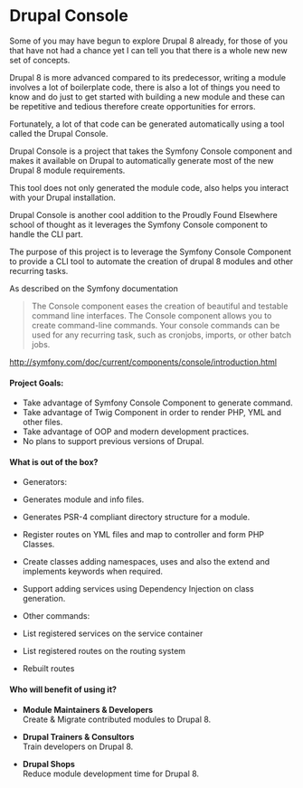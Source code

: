 # Drupal Console

Some of you may have begun to explore Drupal 8 already, for those of you that have not had a chance yet I can tell you that there is a whole new new set of concepts. 

Drupal 8 is more advanced compared to its predecessor, writing a module involves a lot of boilerplate code, there is also a lot of things you need to know and do just to get started with building a new module and these can be repetitive and tedious therefore create opportunities for errors. 

Fortunately, a lot of that code can be generated automatically using a tool called the Drupal Console. 

Drupal Console is a project that takes the Symfony Console component and makes it available on Drupal to automatically generate most of the new Drupal 8 module requirements.

This tool does not only generated the module code, also helps you interact with your Drupal installation.

Drupal Console is another cool addition to the Proudly Found Elsewhere school of thought as it leverages the Symfony Console component to handle the CLI part.

The purpose of this project is to leverage the Symfony Console Component to provide a CLI tool to automate the creation of drupal 8 modules and other recurring tasks.

As described on the Symfony documentation
>The Console component eases the creation of beautiful and testable command line interfaces.
The Console component allows you to create command-line commands. Your console commands can be used for any recurring task, such as cronjobs, imports, or other batch jobs.  

http://symfony.com/doc/current/components/console/introduction.html

#### Project Goals:
* Take advantage of Symfony Console Component to generate command.
* Take advantage of Twig Component in order to render PHP, YML and other files.
* Take advantage of OOP and modern development practices.
* No plans to support previous versions of Drupal.

#### What is out of the box?
* Generators:
 * Generates module and info files.
 * Generates PSR-4 compliant directory structure for a module.
 * Register routes on YML files and map to controller and form PHP Classes.
 * Create classes adding namespaces, uses and also the extend and implements keywords when required.
 * Support adding services using Dependency Injection on class generation.

* Other commands:
 * List registered services on the service container
 * List registered routes on the routing system
 * Rebuilt routes

#### Who will benefit of using it?
* **Module Maintainers & Developers**  
  Create & Migrate contributed modules to Drupal 8.

* **Drupal Trainers & Consultors**  
  Train developers on Drupal 8.

* **Drupal Shops**  
  Reduce module development time for Drupal 8.
